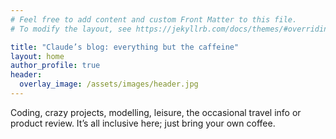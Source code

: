 ```yaml
---
# Feel free to add content and custom Front Matter to this file.
# To modify the layout, see https://jekyllrb.com/docs/themes/#overriding-theme-defaults

title: "Claude’s blog: everything but the caffeine"
layout: home
author_profile: true
header:
  overlay_image: /assets/images/header.jpg
---
```

Coding, crazy projects, modelling, leisure, the occasional travel info or product review. It’s all inclusive here; just bring your own coffee.
